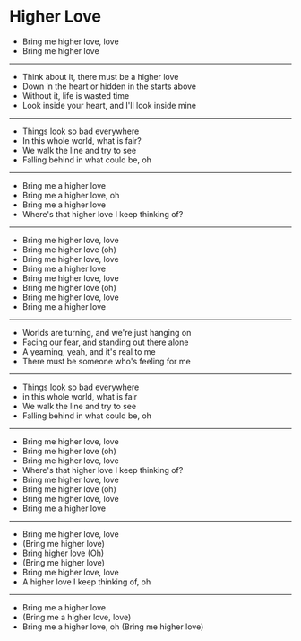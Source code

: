 # Higher Love

- Bring me higher love, love
- Bring me higher love
***
- Think about it, there must be a higher love
- Down in the heart or hidden in the starts above
- Without it, life is wasted time
- Look inside your heart, and I'll look inside mine
***
- Things look so bad everywhere
- In this whole world, what is fair?
- We walk the line and try to see
- Falling behind in what could be, oh
***
- Bring me a higher love
- Bring me a higher love, oh
- Bring me a higher love
- Where's that higher love I keep thinking of?
***
- Bring me higher love, love
- Bring me higher love (oh)
- Bring me higher love, love
- Bring me a higher love
- Bring me higher love, love
- Bring me higher love (oh)
- Bring me higher love, love
- Bring me a higher love
***
- Worlds are turning, and we're just hanging on
- Facing our fear, and standing out there alone
- A yearning, yeah, and it's real to me
- There must be someone who's feeling for me
***
- Things look so bad everywhere
- in this whole world, what is fair
- We walk the line and try to see
- Falling behind in what could be, oh
***
- Bring me higher love, love
- Bring me higher love (oh)
- Bring me higher love, love
- Where's that higher love I keep thinking of?
- Bring me higher love, love
- Bring me higher love (oh)
- Bring me higher love, love
- Bring me a higher love
***
- Bring me higher love, love
- (Bring me higher love)
- Bring higher love (Oh)
- (Bring me higher love)
- Bring me higher love, love
- A higher love I keep thinking of, oh
***
- Bring me a higher love
- (Bring me a higher love, love)
- Bring me a higher love, oh (Bring me higher love)
